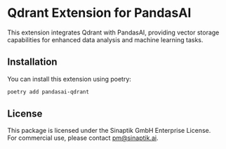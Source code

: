 # Qdrant Extension for PandasAI

This extension integrates Qdrant with PandasAI, providing vector storage capabilities for enhanced data analysis and machine learning tasks.

## Installation

You can install this extension using poetry:

```bash
poetry add pandasai-qdrant
```

## License

This package is licensed under the Sinaptik GmbH Enterprise License.  
For commercial use, please contact [pm@sinaptik.ai](mailto:pm@sinaptik.ai).
